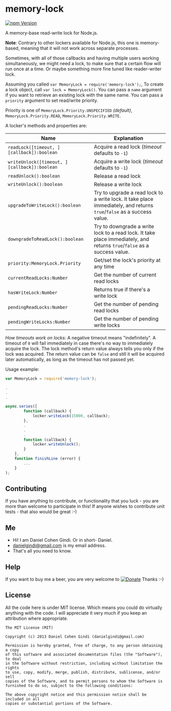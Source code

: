 # memory-lock

[![npm Version](https://badge.fury.io/js/memory-lock.png)](https://npmjs.org/package/memory-lock)

A memory-base read-write lock for Node.js.

**Note**: Contrary to other lockers available for Node.js, this one is memory-based, meaning that it will not work across separate processes.

Sometimes, with all of those callbacks and having multiple users working simultaneously, we might need a lock, to make sure that a certain flow will run once at a time. Or maybe something more fine tuned like reader-writer lock.

Assuming you called `var MemoryLock = require('memory-lock');`,
To create a lock object, call `var lock = MemoryLock()`.
You can pass a `name` argument if you want to retrieve an existing lock with the same name.
You can pass a `priority` argument to set read/write priority.

Priority is one of `MemoryLock.Priority.UNSPECIFIED` *(default)*, `MemoryLock.Priority.READ`, `MemoryLock.Priority.WRITE`.

A locker's methods and properties are:

Name | Explanation
---- | ------------
  `readLock([timeout, ][callback]):boolean` | Acquire a read lock (*timeout* defaults to `-1`)
  `writeUnlock([timeout, ][callback]):boolean` | Acquire a write lock (*timeout* defaults to `-1`)
  `readUnlock():boolean` | Release a read lock
  `writeUnlock():boolean` | Release a write lock
  `upgradeToWriteLock():boolean` | Try to upgrade a read lock to a write lock. It take place immediately, and returns `true`/`false` as a success value.
  `downgradeToReadLock():boolean` | Try to downgrade a write lock to a read lock. It take place immediately, and returns `true`/`false` as a success value.
  `priority:MemoryLock.Priority` | Get/set the lock's priority at any time
  `currentReadLocks:Number` | Get the number of current read locks
  `hasWriteLock:Number` | Returns true if there's a write lock
  `pendingReadLocks:Number` | Get the number of pending read locks
  `pendingWriteLocks:Number` | Get the number of pending write locks

*How timeouts work on locks:*
A negative timeout means "indefinitely".
A timeout of `0` will fail immediately in case there's no way to immediately acquire the lock.
The lock method's return value always tells you only if the lock was acquired. The return value can be `false` and still it will be acquired later automatically, as long as the timeout has not passed yet.

Usage example:
```javascript
var MemoryLock = require('memory-lock');

.
.
.

async.series([
        function (callback) {
            locker.writeLock(15000, callback);
        },
        .
        .
        .
        function (callback) {
            locker.writeUnlock();
        }
    ],
    function finishLine (error) {
        ...
    }
);

```


## Contributing

If you have anything to contribute, or functionality that you luck - you are more than welcome to participate in this!
If anyone wishes to contribute unit tests - that also would be great :-)

## Me
* Hi! I am Daniel Cohen Gindi. Or in short- Daniel.
* danielgindi@gmail.com is my email address.
* That's all you need to know.

## Help

If you want to buy me a beer, you are very welcome to
[![Donate](https://www.paypalobjects.com/en_US/i/btn/btn_donate_LG.gif)](https://www.paypal.com/cgi-bin/webscr?cmd=_s-xclick&hosted_button_id=G4DXZS34VMS7A)
 Thanks :-)

## License

All the code here is under MIT license. Which means you could do virtually anything with the code.
I will appreciate it very much if you keep an attribution where appropriate.

    The MIT License (MIT)

    Copyright (c) 2013 Daniel Cohen Gindi (danielgindi@gmail.com)

    Permission is hereby granted, free of charge, to any person obtaining a copy
    of this software and associated documentation files (the "Software"), to deal
    in the Software without restriction, including without limitation the rights
    to use, copy, modify, merge, publish, distribute, sublicense, and/or sell
    copies of the Software, and to permit persons to whom the Software is
    furnished to do so, subject to the following conditions:

    The above copyright notice and this permission notice shall be included in all
    copies or substantial portions of the Software.
